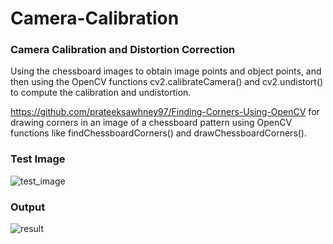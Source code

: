 # Camera-Calibration

### Camera Calibration and Distortion Correction

Using the chessboard images to obtain image points and object points, and then using the OpenCV functions cv2.calibrateCamera() and cv2.undistort() to compute the calibration and undistortion. 

https://github.com/prateeksawhney97/Finding-Corners-Using-OpenCV for drawing corners in an image of a chessboard pattern using OpenCV functions like findChessboardCorners() and drawChessboardCorners().

### Test Image

![test_image](https://user-images.githubusercontent.com/34116562/48997972-d0209a80-f177-11e8-9a5b-0a7c9666dfce.png)

### Output

![result](https://user-images.githubusercontent.com/34116562/48997655-ac108980-f176-11e8-8df3-f323cec29b6a.png)
